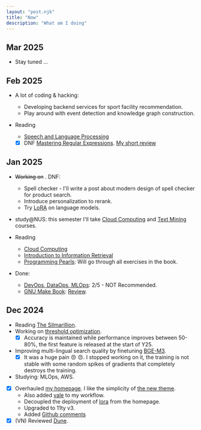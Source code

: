 ```yaml
---
layout: "post.njk"
title: "Now"
description: "What am I doing" 
---
```


## Mar 2025

- Stay tuned ... 

## Feb 2025

- A lot of coding & hacking:
    - Developing backend services for sport facility recommendation.
    - Play around with event detection and knowledge graph construction.

- Reading
    - [Speech and Language Processing](https://web.stanford.edu/~jurafsky/slp3/)
    - [x] DNF [Mastering Regular Expressions](https://www.goodreads.com/book/show/583628.Mastering_Regular_Expressions?ac=1&from_search=true&qid=8SA0b4fk0c&rank=1). [My short review](https://www.goodreads.com/review/show/4888412307)

## Jan 2025

- ~~Working on~~ . DNF:
    - Spell checker - I'll write a post about modern design of spell checker for product search.
    - Introduce personalization to rerank.
    - Try [LoRA](https://huggingface.co/docs/peft/main/en/conceptual_guides/lora) on language models.
    
- study@NUS: this semester I'll take [Cloud Computing](https://nusmods.com/courses/CS5224/cloud-computing) and [Text Mining](https://nusmods.com/courses/CS5246/text-mining) courses.

- Reading
    - [Cloud Computing](https://www.goodreads.com/book/show/17133059-cloud-computing)
    - [Introduction to Information Retrieval](https://nlp.stanford.edu/IR-book/information-retrieval-book.html)
    - [Programming Pearls](https://www.goodreads.com/book/show/52084.Programming_Pearls): Will go through all exercises in the book.
    
- Done:
    - [DevOps, DataOps, MLOps](https://www.coursera.org/learn/devops-dataops-mlops-duke): 2/5 - NOT Recommended.
    - [GNU Make Book](https://nostarch.com/gnumake): [Review](https://www.goodreads.com/review/show/3546681067).

## Dec 2024

- Reading [The Silmarillion](https://en.wikipedia.org/wiki/The_Silmarillion).
- Working on [threshold optimization](/posts/adaptive_threshold).
    - [x] Accuracy is maintained while performance improves between 50-80%, the first feature is released at the start of Y25.
- Improving multi-lingual search quality by finetuning [BGE-M3](https://huggingface.co/BAAI/bge-m3). 
    - [x] It was a huge pain :angry: :angry:. I stopped working on it, the training is not stable with some random spikes of gradients that completely destroys the training.
- Studying: MLOps, AWS.
- [x] Overhauled [my homepage](http://ltdk.me). I like the simplicity of [the new theme](https://github.com/CondensedMilk7/eleventy-academic-template).
    - Also added [vale](https://vale.sh/) to my workflow.
    - Decoupled the deployment of [lora](https://ltdk-lora.netlify.app/) from the homepage.
    - Upgraded to 11ty v3.
    - Added [Github comments](https://utteranc.es)
- [x] (VN) Reviewed [Dune](https://www.youtube.com/shorts/JWC_Tpqe9eE).
